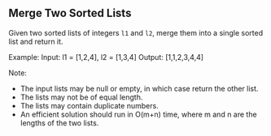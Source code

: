 ## Merge Two Sorted Lists
Given two sorted lists of integers `l1` and `l2`, merge them into a single sorted list and return it.

Example:
Input: l1 = [1,2,4], l2 = [1,3,4]
Output: [1,1,2,3,4,4]

Note:
- The input lists may be null or empty, in which case return the other list.
- The lists may not be of equal length.
- The lists may contain duplicate numbers.
- An efficient solution should run in O(m+n) time, where m and n are the lengths of the two lists.